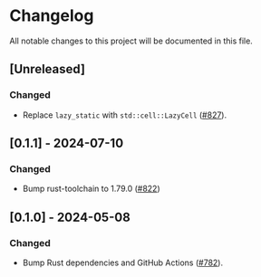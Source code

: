 # Changelog

All notable changes to this project will be documented in this file.

## [Unreleased]

### Changed

- Replace `lazy_static` with `std::cell::LazyCell` ([#827]).

[#827]: https://github.com/stackabletech/operator-rs/pull/827

## [0.1.1] - 2024-07-10

### Changed

- Bump rust-toolchain to 1.79.0 ([#822])

[#822]: https://github.com/stackabletech/operator-rs/pull/822

## [0.1.0] - 2024-05-08

### Changed

- Bump Rust dependencies and GitHub Actions ([#782]).

[#782]: https://github.com/stackabletech/operator-rs/pull/782
